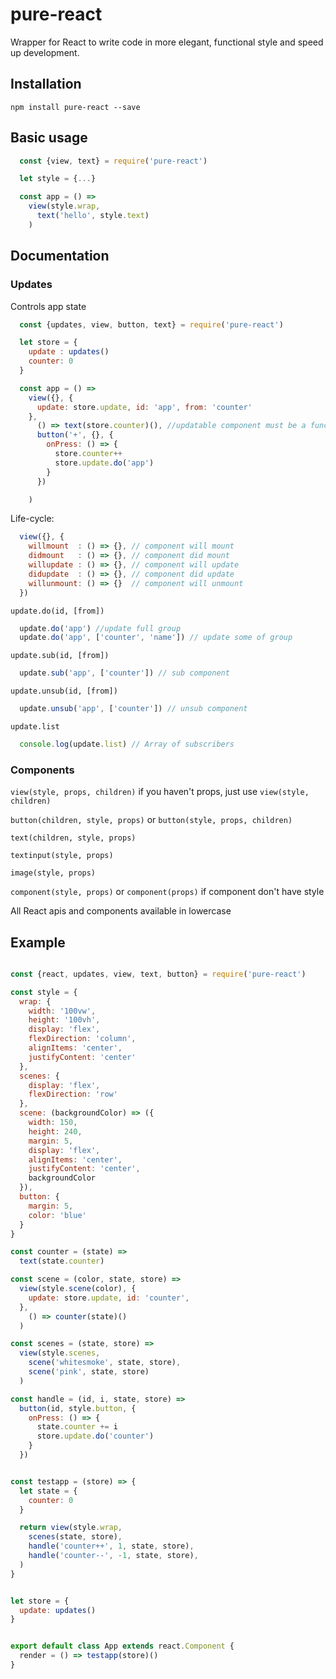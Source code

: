# pure-react

Wrapper for React to write code in more elegant, functional style and speed up development.

## Installation

```
npm install pure-react --save
```

## Basic usage

```javascript
  const {view, text} = require('pure-react')

  let style = {...}

  const app = () =>
    view(style.wrap,
      text('hello', style.text)
    )
```

## Documentation

  ### Updates
  Controls app state

  ```javascript
    const {updates, view, button, text} = require('pure-react')

    let store = {
      update : updates()
      counter: 0
    }

    const app = () =>
      view({}, {
        update: store.update, id: 'app', from: 'counter'
      },
        () => text(store.counter)(), //updatable component must be a function
        button('+', {}, {
          onPress: () => {
            store.counter++
            store.update.do('app')
          }
        })

      )
  ```
  Life-cycle:
  ```javascript
    view({}, {
      willmount  : () => {}, // component will mount
      didmount   : () => {}, // component did mount
      willupdate : () => {}, // component will update
      didupdate  : () => {}, // component did update
      willunmount: () => {}  // component will unmount
    })
  ```

  `update.do(id, [from])`
  ```javascript
    update.do('app') //update full group
    update.do('app', ['counter', 'name']) // update some of group
  ```

  `update.sub(id, [from])`
  ```javascript
    update.sub('app', ['counter']) // sub component
  ```

  `update.unsub(id, [from])`
  ```javascript
    update.unsub('app', ['counter']) // unsub component
  ```

  `update.list`
  ```javascript
    console.log(update.list) // Array of subscribers
  ```

  ### Components

  `view(style, props, children)`  if you haven't props, just use `view(style, children)`

  `button(children, style, props)` or `button(style, props, children)`

  `text(children, style, props)`

  `textinput(style, props)`

  `image(style, props)`

  `component(style, props)` or `component(props)` if component don't have style

  All React apis and components available in lowercase


  ## Example
  ```javascript

  const {react, updates, view, text, button} = require('pure-react')

  const style = {
    wrap: {
      width: '100vw',
      height: '100vh',
      display: 'flex',
      flexDirection: 'column',
      alignItems: 'center',
      justifyContent: 'center'
    },
    scenes: {
      display: 'flex',
      flexDirection: 'row'
    },
    scene: (backgroundColor) => ({
      width: 150,
      height: 240,
      margin: 5,
      display: 'flex',
      alignItems: 'center',
      justifyContent: 'center',
      backgroundColor
    }),
    button: {
      margin: 5,
      color: 'blue'
    }
  }

  const counter = (state) =>
    text(state.counter)

  const scene = (color, state, store) =>
    view(style.scene(color), {
      update: store.update, id: 'counter',
    },
      () => counter(state)()
    )

  const scenes = (state, store) =>
    view(style.scenes,
      scene('whitesmoke', state, store),
      scene('pink', state, store)
    )

  const handle = (id, i, state, store) =>
    button(id, style.button, {
      onPress: () => {
        state.counter += i
        store.update.do('counter')
      }
    })


  const testapp = (store) => {
    let state = {
      counter: 0
    }

    return view(style.wrap,
      scenes(state, store),
      handle('counter++', 1, state, store),
      handle('counter--', -1, state, store),
    )
  }


  let store = {
    update: updates()
  }


  export default class App extends react.Component {
    render = () => testapp(store)()
  }
  ```

